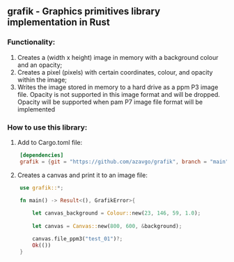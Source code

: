 ## grafik - Graphics primitives library implementation in Rust

### Functionality: 
1. Creates a (width x height) image in memory with a background colour and an opacity; 
1. Creates a pixel (pixels) with certain coordinates, colour, and opacity within the image;   
1. Writes the image stored in memory to a hard drive as a ppm P3 image file. Opacity is not supported in this image format and will be dropped. Opacity will be supported when pam P7 image file format will be implemented

### How to use this library: 

1. Add to Cargo.toml file: 

```Toml
    [dependencies]
    grafik = {git = "https://github.com/azavgo/grafik", branch = "main"}
```
2. Creates a canvas and print it to an image file:  
```Rust
    use grafik::*;

    fn main() -> Result<(), GrafikError>{
    
        let canvas_background = Colour::new(23, 146, 59, 1.0);
        
        let canvas = Canvas::new(800, 600, &background); 

        canvas.file_ppm3("test_01")?;         
        Ok(())
    }
